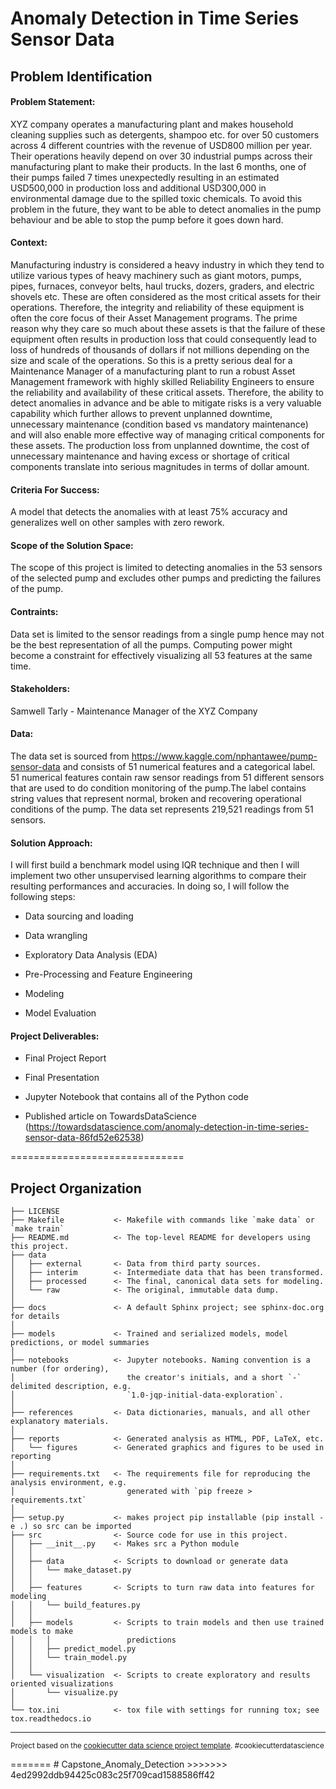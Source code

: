 # Anomaly Detection in Time Series Sensor Data

## Problem Identification

#### Problem Statement: 
 XYZ company operates a manufacturing plant and makes household cleaning supplies such as detergents, shampoo etc. for over 50 customers across 4 different countries with the revenue of USD800 million per year. Their operations heavily depend on over 30 industrial pumps across their manufacturing plant to make their products. In the last 6 months, one of their pumps failed 7 times unexpectedly resulting in an estimated USD500,000 in production loss and additional USD300,000 in environmental damage due to the spilled toxic chemicals.  To avoid this problem in the future, they want to be able to detect anomalies in the pump behaviour and be able to stop the pump before it goes down hard.
        
#### Context:

 Manufacturing industry is considered a heavy industry in which they tend to utilize various types of heavy machinery such as giant motors, pumps, pipes, furnaces, conveyor belts, haul trucks, dozers, graders, and electric shovels etc. These are often considered as the most critical assets for their operations. Therefore, the integrity and reliability of these equipment is often the core focus of their Asset Management programs.
The prime reason why they care so much about these assets is that the failure of these equipment often results in production loss that could consequently lead to loss of hundreds of thousands of dollars if not millions depending on the size and scale of the operations. So this is a pretty serious deal for a Maintenance Manager of a manufacturing plant to run a robust Asset Management framework with highly skilled Reliability Engineers to ensure the reliability and availability of these critical assets.
Therefore, the ability to detect anomalies in advance and be able to mitigate risks is a very valuable capability which further allows to prevent unplanned downtime, unnecessary maintenance (condition based vs mandatory maintenance) and will also enable more effective way of managing critical components for these assets. The production loss from unplanned downtime, the cost of unnecessary maintenance and having excess or shortage of critical components translate into serious magnitudes in terms of dollar amount.


#### Criteria For Success:
A model that detects the anomalies with at least 75% accuracy and generalizes well on other samples with zero rework.

#### Scope of the Solution Space:
 The scope of this project is limited to detecting anomalies in the 53 sensors of the selected pump and excludes other pumps and predicting the failures of the pump. 

#### Contraints:
 Data set is limited to the sensor readings from a single pump hence may not be the best representation of all the pumps. Computing power might become a constraint for effectively visualizing all 53 features at the same time.

#### Stakeholders:
Samwell Tarly - Maintenance Manager of the XYZ Company

#### Data:
 The data set is sourced from https://www.kaggle.com/nphantawee/pump-sensor-data and consists of 51 numerical features 
    and a categorical label. 51 numerical features contain raw sensor readings from 51 different sensors that are used to 
    do condition monitoring of the pump.The label contains string values that represent normal, broken and recovering 
    operational conditions of the pump. The data set represents 219,521 readings from 51 sensors.   

#### Solution Approach: 

   I will first build a benchmark model using IQR technique and then I will implement two other unsupervised learning algorithms to compare their resulting performances and accuracies. In doing so, I will follow the following steps:

* Data sourcing and loading

* Data wrangling

* Exploratory Data Analysis (EDA)

* Pre-Processing and Feature Engineering

* Modeling

* Model Evaluation


#### Project Deliverables: 

* Final Project Report

* Final Presentation

* Jupyter Notebook that contains all of the Python code
 
* Published article on TowardsDataScience (https://towardsdatascience.com/anomaly-detection-in-time-series-sensor-data-86fd52e62538)


==============================

Project Organization
------------

    ├── LICENSE
    ├── Makefile           <- Makefile with commands like `make data` or `make train`
    ├── README.md          <- The top-level README for developers using this project.
    ├── data
    │   ├── external       <- Data from third party sources.
    │   ├── interim        <- Intermediate data that has been transformed.
    │   ├── processed      <- The final, canonical data sets for modeling.
    │   └── raw            <- The original, immutable data dump.
    │
    ├── docs               <- A default Sphinx project; see sphinx-doc.org for details
    │
    ├── models             <- Trained and serialized models, model predictions, or model summaries
    │
    ├── notebooks          <- Jupyter notebooks. Naming convention is a number (for ordering),
    │                         the creator's initials, and a short `-` delimited description, e.g.
    │                         `1.0-jqp-initial-data-exploration`.
    │
    ├── references         <- Data dictionaries, manuals, and all other explanatory materials.
    │
    ├── reports            <- Generated analysis as HTML, PDF, LaTeX, etc.
    │   └── figures        <- Generated graphics and figures to be used in reporting
    │
    ├── requirements.txt   <- The requirements file for reproducing the analysis environment, e.g.
    │                         generated with `pip freeze > requirements.txt`
    │
    ├── setup.py           <- makes project pip installable (pip install -e .) so src can be imported
    ├── src                <- Source code for use in this project.
    │   ├── __init__.py    <- Makes src a Python module
    │   │
    │   ├── data           <- Scripts to download or generate data
    │   │   └── make_dataset.py
    │   │
    │   ├── features       <- Scripts to turn raw data into features for modeling
    │   │   └── build_features.py
    │   │
    │   ├── models         <- Scripts to train models and then use trained models to make
    │   │   │                 predictions
    │   │   ├── predict_model.py
    │   │   └── train_model.py
    │   │
    │   └── visualization  <- Scripts to create exploratory and results oriented visualizations
    │       └── visualize.py
    │
    └── tox.ini            <- tox file with settings for running tox; see tox.readthedocs.io


--------

<p><small>Project based on the <a target="_blank" href="https://drivendata.github.io/cookiecutter-data-science/">cookiecutter data science project template</a>. #cookiecutterdatascience</small></p>
=======
# Capstone_Anomaly_Detection
>>>>>>> 4ed2992ddb94425c083c25f709cad1588586ff42
